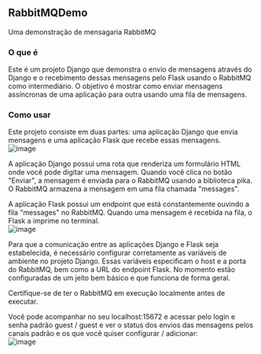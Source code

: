 ## RabbitMQDemo
Uma demonstração de mensagaria RabbitMQ

### O que é
Este é um projeto Django que demonstra o envio de mensagens através do Django e o recebimento dessas mensagens pelo Flask usando o RabbitMQ como intermediário. O objetivo é mostrar como enviar mensagens assíncronas de uma aplicação para outra usando uma fila de mensagens.

### Como usar

Este projeto consiste em duas partes: uma aplicação Django que envia mensagens e uma aplicação Flask que recebe essas mensagens.  
![image](https://github.com/tiago3186/RabbitMQDemo/assets/132753395/84e6f163-ac40-480f-be0d-1a7553930260)

A aplicação Django possui uma rota que renderiza um formulário HTML onde você pode digitar uma mensagem. Quando você clica no botão "Enviar", a mensagem é enviada para o RabbitMQ usando a biblioteca pika. O RabbitMQ armazena a mensagem em uma fila chamada "messages".

A aplicação Flask possui um endpoint que está constantemente ouvindo a fila "messages" no RabbitMQ. Quando uma mensagem é recebida na fila, o Flask a imprime no terminal.  
![image](https://github.com/tiago3186/RabbitMQDemo/assets/132753395/55d81ad8-41fe-477c-bc47-7429b80e28ec)

Para que a comunicação entre as aplicações Django e Flask seja estabelecida, é necessário configurar corretamente as variáveis de ambiente no projeto Django. Essas variáveis especificam o host e a porta do RabbitMQ, bem como a URL do endpoint Flask. No momento estão configuradas de um jeito bem básico e que funciona de forma geral.

Certifique-se de ter o RabbitMQ em execução localmente antes de executar.

Você pode acompanhar no seu localhost:15672 e acessar pelo login e senha padrão guest / guest e ver o status dos envios das mensagens pelos canais padrão e os que você quiser configurar / adicionar:  
![image](https://github.com/tiago3186/RabbitMQDemo/assets/132753395/7f3b649d-ef8c-41ea-9e68-572d8953b22f)

